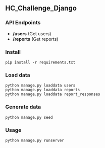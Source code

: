 ## HC_Challenge_Django

### API Endpoints

* **/users** (Get users)
* **/reports** (Get reports)

### Install 

    pip install -r requirements.txt

### Load data

    python manage.py loaddata users
    python manage.py loaddata reports
    python manage.py loaddata report_responses

### Generate data

    python manage.py seed

### Usage

    python manage.py runserver
